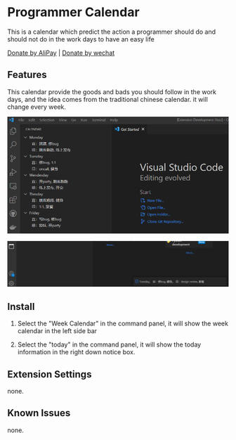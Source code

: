 # Programmer Calendar 

This is a calendar which predict the action a programmer should do and should not do in the work days to have an easy life

[Donate by AliPay](https://github.com/huanyingtianhe/ProgrammerCalendar/blob/master/media/alipay.jpg?raw=true)
|
[Donate by wechat](https://github.com/huanyingtianhe/ProgrammerCalendar/blob/master/media/wechatpay.jpg?raw=true)


## Features

This calendar provide the goods and bads you should follow in the work days, and the idea comes from the traditional chinese calendar. it will change every week.

![Package Explorer](./resources/programmer-calendar-screen.png)

![Package Explorer](./resources/programmer-calendar-today-screen.png)

## Install

1. Select the "Week Calendar" in the command panel, it will show the week calendar in the left side bar

2. Select the "today" in the command panel, it will show the today information in the right down notice box.

## Extension Settings

none.

## Known Issues

none.